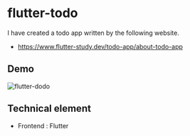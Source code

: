 # flutter-todo

I have created a todo app written by the following website.
- https://www.flutter-study.dev/todo-app/about-todo-app

## Demo
![flutter-dodo](https://user-images.githubusercontent.com/64715484/135704454-5db3833f-92a1-4a06-ab64-4af6aa3b3623.gif)


## Technical element

- Frontend : Flutter

